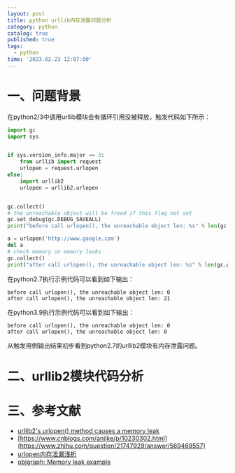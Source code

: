 ```yaml
---
layout: post
title: python urllib内存泄露问题分析
category: python
catalog: true
published: true
tags:
  - python
time: '2023.02.23 12:07:00'
---
```


# 一、问题背景
在python2/3中调用urllib模块会有循环引用没被释放，触发代码如下所示：
```python
import gc
import sys


if sys.version_info.major == 3:
    from urllib import request
    urlopen = request.urlopen
else:
    import urllib2
    urlopen = urllib2.urlopen


gc.collect()
# the unreachable object will be freed if this flag not set
gc.set_debug(gc.DEBUG_SAVEALL)
print("before call urlopen(), the unreachable object len: %s" % len(gc.garbage))

a = urlopen('http://www.google.com')
del a
# check memory on memory leaks
gc.collect()
print("after call urlopen(), the unreachable object len: %s" % len(gc.garbage))
```
在python2.7执行示例代码可以看到如下输出：
```shell
before call urlopen(), the unreachable object len: 0
after call urlopen(), the unreachable object len: 21
```
在python3.9执行示例代码可以看到如下输出：
```shell
before call urlopen(), the unreachable object len: 0
after call urlopen(), the unreachable object len: 0
```
从触发用例输出结果初步看到python2.7的urllib2模块有内存泄露问题。

# 二、urllib2模块代码分析

# 三、参考文献
- [urllib2's urlopen() method causes a memory leak](https://github.com/python/cpython/issues/42012)
- [https://www.cnblogs.com/anjike/p/10230302.html](https://www.zhihu.com/question/21747929/answer/569469557)
- [urlopen内存泄漏浅析](https://www.cnblogs.com/anjike/p/10230302.html)
- [objgraph: Memory leak example](https://mg.pov.lt/objgraph/#memory-leak-example)